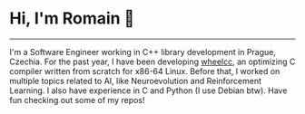 # Hi, I'm Romain :fish_cake:

****

I'm a Software Engineer working in C++ library development in Prague, Czechia. For the past year, I have been developing [wheelcc](https://github.com/romainducrocq/wheelcc), an optimizing C compiler written from scratch for x86-64 Linux. Before that, I worked on multiple topics related to AI, like Neuroevolution and Reinforcement Learning. I also have experience in C and Python (I use Debian btw). Have fun checking out some of my repos!
